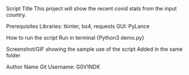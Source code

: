 Script Title
This project will show the recent covid stats from the input country.

Prerequisites
    Libraries: tkinter, bs4, requests
    GUI: PyLance

How to run the script
Run in terminal {Python3 demo.py}

Screenshot/GIF showing the sample use of the script
Added in the same folder

Author Name
Git Username: G0V1NDK